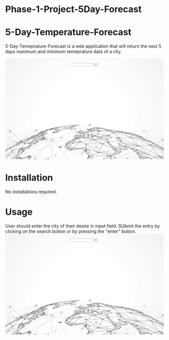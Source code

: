 # Phase-1-Project-5Day-Forecast

# 5-Day-Temperature-Forecast
 5-Day-Temeprature-Forecast is a web application that will return the next 5 days maximum and minimum temeprature data of a city.

![Alt text](image.png)


# Installation

No installations required.

# Usage

User should enter the city of their desire in input field.  SUbmit the entry by clicking on the search button or by pressing the "enter" button. 
![Alt text](image-1.png)